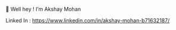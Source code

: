  👋 Well hey ! I’m Akshay Mohan 

 
 
 Linked In : https://www.linkedin.com/in/akshay-mohan-b71632187/



